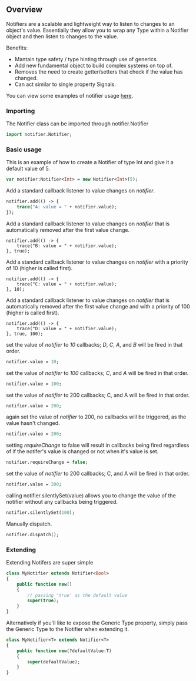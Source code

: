 ## Overview

Notifiers are a scalable and lightweight way to listen to changes to an object's value. Essentially they allow you to wrap any Type within a Notifier object and then listen to changes to the value.

Benefits:

* Mantain type safety / type hinting through use of generics.
* Add new fundamental object to build complex systems on top of.
* Removes the need to create getter/setters that check if the value has changed.
* Can act similar to single property Signals.

You can view some examples of notifier usage [here](https://github.com/peteshand/notifier).

### Importing

The Notifier class can be imported through notifier.Notifier

```haxe
import notifier.Notifier;
```

### Basic usage

This is an example of how to create a Notifier of type Int and give it a default value of 5.

```haxe
var notifier:Notifier<Int> = new Notifier<Int>(5);
```

Add a standard callback listener to value changes on *notifier*.

```haxe
notifier.add(() -> {
    trace("A: value = " + notifier.value);
});
```

Add a standard callback listener to value changes on *notifier* that is automatically removed after the first value change.

```
notifier.add(() -> {
    trace("B: value = " + notifier.value);
}, true);
```

Add a standard callback listener to value changes on *notifier* with a priority of 10 (higher is called first).

```
notifier.add(() -> {
    trace("C: value = " + notifier.value);
}, 10);
```

Add a standard callback listener to value changes on *notifier* that is automatically removed after the first value change and with a priority of 100 (higher is called first).

```
notifier.add(() -> {
    trace("D: value = " + notifier.value);
}, true, 100);
```

set the value of *notifier* to *10* callbacks; *D*, *C*, *A*, and *B* will be fired in that order.

```haxe
notifier.value = 10;
```

set the value of *notifier* to *100* callbacks; *C*, and *A* will be fired in that order.

```haxe
notifier.value = 100;
```

set the value of *notifier* to 200 callbacks; C, and A will be fired in that order.

```haxe
notifier.value = 200;
```

again set the value of *notifier* to 200, no callbacks will be triggered, as the value hasn't changed.

```haxe
notifier.value = 200;
```

setting *requireChange* to false will result in callbacks being fired regardless of if the notifer's value is changed or not when it's value is set.

```haxe
notifier.requireChange = false;
```

set the value of *notifier* to 200 callbacks; C, and A will be fired in that order.

```haxe
notifier.value = 200;
```

calling notifier.silentlySet(value) allows you to change the value of the notifier without any callbacks being triggered.

```haxe
notifier.silentlySet(100);
```

Manually dispatch.

```haxe
notifier.dispatch();
```

### Extending

Extending Notifers are super simple

```haxe
class MyNotifier extends Notifier<Bool>
{
	public function new()
	{
	    // passing 'true' as the default value
		super(true);
	}
}
```

Alternatively if you'll like to expose the Generic Type property, simply pass the Generic Type to the Notifier when extending it.

```haxe
class MyNotifier<T> extends Notifier<T>
{
	public function new(?defaultValue:T)
	{
		super(defaultValue);
	}
}
```
